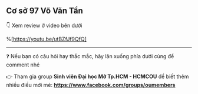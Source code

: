 ## Cơ sở 97 Võ Văn Tần

👇 Xem review ở video bên dưới

%[https://youtu.be/utBZfJf9QfQ]

---
❓ Nếu bạn có câu hỏi hay thắc mắc, hãy lăn xuống phía dưới cùng để comment nhé

👉 Tham gia group **Sinh viên Đại học Mở Tp.HCM - HCMCOU** để biết thêm nhiều điều mới mẻ: **https://www.facebook.com/groups/oumembers**
